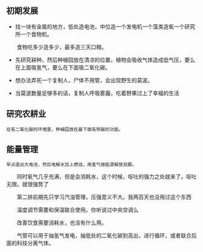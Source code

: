 ## 初期发展 ##


-  找一块有金属的地方，低处造电池，中位造一个发电机一个藻类造氧一个研究所一个食物机。

　　食物吃多少造多少，最多造三天口粮。

-  先研究耕种，然后种植园放在清凉的位置，植物会吸收气体造成低气压，要么在上面吸氢气，要么在下面吸二氧化碳。

-  想办法弄死一个复制人，尸体不用管，会出现野生的莫波。

-  当莫波数量足够多的话，复制人呼吸雾霾，吃着野果过上了幸福的生活


## 研究农耕业 ##
    在有二氧化碳的环境里，种植园放在最下面有除碳的功能。

## 能量管理 ##
    早点造出大电池，然后电解水加上燃烧，用氢气做能源解放双脚。

　　同时氧气几乎充满，但是会消耗水，这个时候，呕吐的强力之处就来了。呕吐无限。就很强势了

　　第二排前期先只学习汽油管理，压强意义不大。我两百天也没用过这个东西

　　温度调节需要和保温联合使用。你听说过中央空调么

　　改善饮食需要消耗水，也没有什么用。

　　气管可以用于抽氢气发电，抽低处的二氧化碳到高出，进行循环，或者联合后面的科技分离气体。